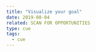 ```yaml
---
title: "Visualize your goal"
date: 2019-08-04
related: SCAN FOR OPPORTUNITIES
type: cue
tags:
  - cue
---
```

